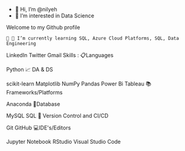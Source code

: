 
- 👋 Hi, I’m @nilyeh
- 👀 I’m interested in Data Science

Welcome to my Github profile

    🔭 🌱 I’m currently learning SQL, Azure Cloud Platforms, SQL, Data Engineering 

LinkedIn Twitter Gmail
Skills :
📋Languages

Python 
📈 DA & DS

scikit-learn Matplotlib NumPy Pandas Power Bi Tableau
📚Frameworks/Platforms

Anaconda
💾Database

MySQL SQL
🔬 Version Control and CI/CD

Git GitHub
💻IDE's/Editors

Jupyter Notebook RStudio Visual Studio Code

<!---
nilyeh/nilyeh is a ✨ special ✨ repository because its `README.md` (this file) appears on your GitHub profile.
You can click the Preview link to take a look at your changes.
--->
